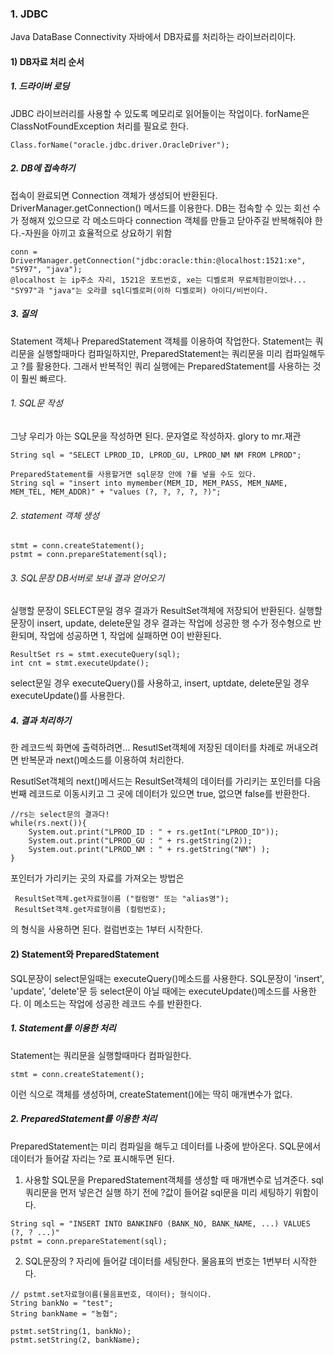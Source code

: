 ### 1. JDBC 
Java DataBase Connectivity
자바에서 DB자료를 처리하는 라이브러리이다.
#### 1) DB자료 처리 순서
##### 1. 드라이버 로딩
JDBC 라이브러리를 사용할 수 있도록 메모리로 읽어들이는 작업이다.
forName은 ClassNotFoundException 처리를 필요로 한다.
```
Class.forName("oracle.jdbc.driver.OracleDriver");
```
##### 2. DB에 접속하기
접속이 완료되면 Connection 객체가 생성되어 반환된다.  DriverManager.getConnection() 메서드를 이용한다.
DB는 접속할 수 있는 회선 수가 정해져 있으므로 각 메소드마다 connection 객체를 만들고 닫아주길 반복해줘야 한다.-자원을 아끼고 효율적으로 상요하기 위함
```
conn = DriverManager.getConnection("jdbc:oracle:thin:@localhost:1521:xe", "SY97", "java");
@localhost 는 ip주소 자리, 1521은 포트번호, xe는 디벨로퍼 무료체험판이었나...
"SY97"과 "java"는 오라클 sql디벨로퍼(이하 디벨로퍼) 아이디/비번이다.
```
##### 3. 질의
Statement 객체나 PreparedStatement 객체를 이용하여 작업한다.
Statement는 쿼리문을 실행할때마다 컴파일하지만, PreparedStatement는 쿼리문을 미리 컴파일해두고 ?를 활용한다.
그래서 반복적인 쿼리 실행에는 PreparedStatement를 사용하는 것이 훨씬 빠르다.

###### 1. SQL문 작성
그냥 우리가 아는 SQL문을 작성하면 된다. 문자열로 작성하자. glory to mr.재관
```
String sql = "SELECT LPROD_ID, LPROD_GU, LPROD_NM NM FROM LPROD";

PreparedStatement를 사용할거면 sql문장 안에 ?를 넣을 수도 있다.
String sql = "insert into mymember(MEM_ID, MEM_PASS, MEM_NAME, MEM_TEL, MEM_ADDR)" + "values (?, ?, ?, ?, ?)";
```

###### 2. statement 객체 생성
```
stmt = conn.createStatement();
pstmt = conn.prepareStatement(sql);
```
###### 3. SQL문장 DB서버로 보내 결과 얻어오기
실행할 문장이 SELECT문일 경우 결과가 ResultSet객체에 저장되어 반환된다.
실행할 문장이 insert, update, delete문일 경우 결과는 작업에 성공한 행 수가 정수형으로 반환되며, 작업에 성공하면 1, 작업에 실패하면 0이 반환된다.
```
ResultSet rs = stmt.executeQuery(sql);
int cnt = stmt.executeUpdate();
```
select문일 경우 executeQuery()를 사용하고,
insert, uptdate, delete문일 경우 executeUpdate()를 사용한다.


##### 4. 결과 처리하기
한 레코드씩 화면에 출력하려면…
ResutlSet객체에 저장된 데이터를 차례로 꺼내오려면 반복문과 next()메소드를 이용하여 처리한다.

ResutlSet객체의 next()메서드는 ResultSet객체의 데이터를 가리키는 포인터를 다음번째 레코드로 이동시키고 그 곳에 데이터가 있으면 true,  없으면 false를 반환한다.

```
//rs는 select문의 결과다!
while(rs.next()){
	System.out.print("LPROD_ID : " + rs.getInt("LPROD_ID"));
    System.out.print("LPROD_GU : " + rs.getString(2));
	System.out.print("LPROD_NM : " + rs.getString("NM") );
}
```
포인터가 가리키는 곳의 자료를 가져오는 방법은
```
 ResultSet객체.get자료형이름 ("컬럼명" 또는 "alias명");
 ResultSet객체.get자료형이름 (컬럼번호);
```
 의 형식을 사용하면 된다. 컬럼번호는 1부터 시작한다.

#### 2) Statement와 PreparedStatement 
SQL문장이 select문일때는 executeQuery()메소드를 사용한다.
SQL문장이 'insert', 'update', 'delete'문 등 select문이 아닐 때에는  executeUpdate()메소드를 사용한다. 이 메소드는 작업에 성공한 레코드 수를 반환한다.
##### 1. Statement를 이용한 처리
Statement는 쿼리문을 실행할때마다 컴파일한다.
```
stmt = conn.createStatement();
```
이런 식으로 객체를 생성하며, createStatement()에는 딱히 매개변수가 없다.
##### 2. PreparedStatement를 이용한 처리
PreparedStatement는 미리 컴파일을 해두고 데이터를 나중에 받아온다.
SQL문에서 데이터가 들어갈 자리는 ?로 표시해두면 된다.

1. 사용할 SQL문을 PreparedStatement객체를 생성할 때 매개변수로 넘겨준다.
sql 쿼리문을 먼저 넣은건 실행 하기 전에 ?값이 들어갈 sql문을 미리 세팅하기 위함이다.

```
String sql = "INSERT INTO BANKINFO (BANK_NO, BANK_NAME, ...) VALUES (?, ? ...)"
pstmt = conn.prepareStatement(sql);
```

2. SQL문장의 ? 자리에 들어갈 데이터를 세팅한다.
물음표의 번호는 1번부터 시작한다.
```
// pstmt.set자료형이름(물음표번호, 데이터); 형식이다.
String bankNo = "test";
String bankName = "농협";

pstmt.setString(1, bankNo);
pstmt.setString(2, bankName);
```